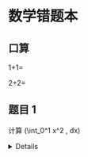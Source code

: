 # 数学错题本

## 口算
1+1=

2+2=

## 题目 1
计算 \(\int_0^1 x^2 \, dx\)

  <details>解析
    - **错误答案**: \(\frac{1}{2}\)
    - **正确答案**: \(\frac{1}{3}\)
    - **错误原因**: 积分公式应用错误。  
    注意：定积分需代入上下限。
  </details>